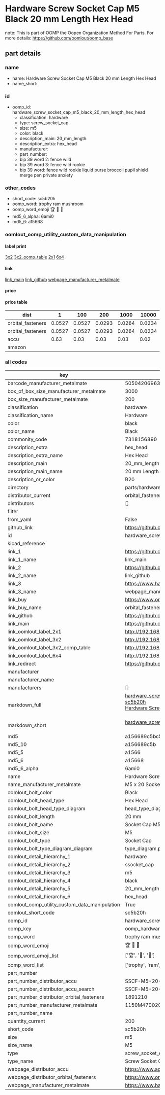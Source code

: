 # Hardware Screw Socket Cap M5 Black 20 mm Length Hex Head  

note: This is part of OOMP the Oopen Organization Method For Parts. For more details: https://github.com/oomlout/oomp_base

##  part details
  







### name
* name: Hardware Screw Socket Cap M5 Black 20 mm Length Hex Head
* name_short: 
### id
* oomp_id: hardware_screw_socket_cap_m5_black_20_mm_length_hex_head
  * classification: hardware
  * type: screw_socket_cap
  * size: m5
  * color: black
  * description_main: 20_mm_length
  * description_extra: hex_head
  * manufacturer: 
  * part_number: 
  * bip 39 word 2: fence wild
  * bip 39 word 3: fence wild rookie
  * bip 39 word: fence wild rookie liquid purse broccoli pupil shield merge pen private anxiety

### other_codes
* short_code: sc5b20h
* oomp_word: trophy ram mushroom
* oomp_word_emoji :trophy: :ram: :mushroom:
* md5_6_alpha: 6ami0
* md5_6: a15668






### oomlout_oomp_utility_custom_data_manipulation
#### label print
[3x2](http://192.168.1.245:1112/?label=oomp%206ami0)
[3x2_oomp_table](http://192.168.1.108:1112/?label=oomp%206ami0)
[2x1](http://192.168.1.242:1112/?label=oomp%206ami0)
[6x4](http://192.168.1.55:1112/?label=oomp%206ami0)    

#### link

[link_main](https://github.com/oomlout/oomlout_oomp_version_1_messy/tree/main/parts/hardware_screw_socket_cap_m5_black_20_mm_length_hex_head) [link_github](https://github.com/oomlout/oomlout_oomp_version_1_messy/tree/main/parts/hardware_screw_socket_cap_m5_black_20_mm_length_hex_head) [webpage_manufacturer_metalmate](https://www.harclob2b.com/m5-x-20-socket-cap-screw-gr12-9-self-colour-din-91-1150m470020)                            

#### price

#### price table
| dist | 1 | 100 | 200 | 1000 | 10000 |
|------|---|-----|-----|------|-------|
| orbital_fasteners | 0.0527 | 0.0527 | 0.0293 | 0.0264 | 0.0234 |
| orbital_fasteners | 0.0527 | 0.0527 | 0.0293 | 0.0264 | 0.0234 | 
| accu | 0.63 | 0.03 | 0.03 | 0.03 | 0.02 | 
| amazon |  |  |  |  |  | 















### all codes 
| key | value |  
| --- | --- |  
| barcode_manufacturer_metalmate | 5050420696326 |  
| box_of_box_size_manufacturer_metalmate | 3000 |  
| box_size_manufacturer_metalmate | 200 |  
| classification | hardware |  
| classification_name | Hardware |  
| color | black |  
| color_name | Black |  
| commonity_code | 7318156890 |  
| description_extra | hex_head |  
| description_extra_name | Hex Head |  
| description_main | 20_mm_length |  
| description_main_name | 20 mm Length |  
| description_or_color | B20 |  
| directory | parts/hardware_screw_socket_cap_m5_black_20_mm_length_hex_head |  
| distributor_current | orbital_fasteners |  
| distributors | [] |  
| filter |  |  
| from_yaml | False |  
| github_link | https://github.com/oomlout/oomlout_oomp_part_src/tree/main/parts/hardware_screw_socket_cap_m5_black_20_mm_length_hex_head |  
| id | hardware_screw_socket_cap_m5_black_20_mm_length_hex_head |  
| kicad_reference |  |  
| link_1 | https://github.com/oomlout/oomlout_oomp_version_1_messy/tree/main/parts/hardware_screw_socket_cap_m5_black_20_mm_length_hex_head |  
| link_1_name | link_main |  
| link_2 | https://github.com/oomlout/oomlout_oomp_version_1_messy/tree/main/parts/hardware_screw_socket_cap_m5_black_20_mm_length_hex_head |  
| link_2_name | link_github |  
| link_3 | https://www.harclob2b.com/m5-x-20-socket-cap-screw-gr12-9-self-colour-din-91-1150m470020 |  
| link_3_name | webpage_manufacturer_metalmate |  
| link_buy | https://www.orbitalfasteners.co.uk/products/m5-x-20-socket-cap-screw-high-tensile-grade-12-9-self-colour |  
| link_buy_name | orbital_fasteners |  
| link_github | https://github.com/oomlout/oomlout_oomp_version_1_messy/tree/main/parts/hardware_screw_socket_cap_m5_black_20_mm_length_hex_head |  
| link_main | https://github.com/oomlout/oomlout_oomp_version_1_messy/tree/main/parts/hardware_screw_socket_cap_m5_black_20_mm_length_hex_head |  
| link_oomlout_label_2x1 | http://192.168.1.242:1112/?label=oomp%206ami0 |  
| link_oomlout_label_3x2 | http://192.168.1.245:1112/?label=oomp%206ami0 |  
| link_oomlout_label_3x2_oomp_table | http://192.168.1.108:1112/?label=oomp%206ami0 |  
| link_oomlout_label_6x4 | http://192.168.1.55:1112/?label=oomp%206ami0 |  
| link_redirect | https://github.com/oomlout/oomlout_oomp_version_1_messy/tree/main/parts/hardware_screw_socket_cap_m5_black_20_mm_length_hex_head |  
| manufacturer |  |  
| manufacturer_name |  |  
| manufacturers | [] |  
| markdown_full | [hardware_screw_socket_cap_m5_black_20_mm_length_hex_head](none)<br>[sc5b20h](none)<br>[Hardware Screw Socket Cap M5 Black 20 Mm Length Hex Head](none)<br><br> |  
| markdown_short | [hardware_screw_socket_cap_m5_black_20_mm_length_hex_head](none)<br><br> |  
| md5 | a156689c5bc5b5bc71d7482577bec2a8 |  
| md5_10 | a156689c5b |  
| md5_5 | a1566 |  
| md5_6 | a15668 |  
| md5_6_alpha | 6ami0 |  
| name | Hardware Screw Socket Cap M5 Black 20 mm Length Hex Head |  
| name_manufacturer_metalmate | M5 x 20 Socket Cap Screw Gr12.9 Self Colour DIN 912 150 |  
| oomlout_bolt_color | Black |  
| oomlout_bolt_head_type | Hex Head |  
| oomlout_bolt_head_type_diagram | head_type_diagram.png |  
| oomlout_bolt_length | 20 mm |  
| oomlout_bolt_name | Socket Cap M5X20 mm Black (Hex Head) |  
| oomlout_bolt_size | M5 |  
| oomlout_bolt_type | Socket Cap |  
| oomlout_bolt_type_diagram_diagram | type_diagram.png |  
| oomlout_detail_hierarchy_1 | hardware |  
| oomlout_detail_hierarchy_2 | ssocket_cap |  
| oomlout_detail_hierarchy_3 | m5 |  
| oomlout_detail_hierarchy_4 | black |  
| oomlout_detail_hierarchy_5 | 20_mm_length |  
| oomlout_detail_hierarchy_6 | hex_head |  
| oomlout_oomp_utility_custom_data_manipulation | True |  
| oomlout_short_code | sc5b20h |  
| oomp_id | hardware_screw_socket_cap_m5_black_20_mm_length_hex_head |  
| oomp_key | oomp_hardware_screw_socket_cap_m5_black_20_mm_length_hex_head |  
| oomp_word | trophy ram mushroom |  
| oomp_word_emoji | :trophy: :ram: :mushroom: |  
| oomp_word_emoji_list | [':trophy:', ':ram:', ':mushroom:'] |  
| oomp_word_list | ['trophy', 'ram', 'mushroom'] |  
| part_number |  |  
| part_number_distributor_accu | SSCF-M5-20-12.9 |  
| part_number_distributor_accu_search | SSCF-M5-20-12.9+-zinc |  
| part_number_distributor_orbital_fasteners | 1891210 |  
| part_number_manufacturer_metalmate | 1150M470020 |  
| part_number_name |  |  
| quantity_current | 200 |  
| short_code | sc5b20h |  
| size | m5 |  
| size_name | M5 |  
| type | screw_socket_cap |  
| type_name | Screw Socket Cap |  
| webpage_distributor_accu | https://www.accu.co.uk/metric-cap-head-screws/16046-SSCF-M5-20-12-9 |  
| webpage_distributor_orbital_fasteners | https://www.orbitalfasteners.co.uk/products/m5-x-20-socket-cap-screw-high-tensile-grade-12-9-self-colour |  
| webpage_manufacturer_metalmate | https://www.harclob2b.com/m5-x-20-socket-cap-screw-gr12-9-self-colour-din-91-1150m470020 |  
